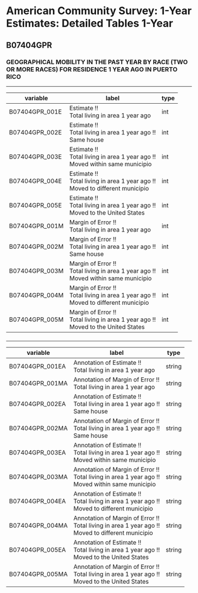 # American Community Survey: 1-Year Estimates: Detailed Tables 1-Year

## B07404GPR

### GEOGRAPHICAL MOBILITY IN THE PAST YEAR BY RACE (TWO OR MORE RACES) FOR RESIDENCE 1 YEAR AGO IN PUERTO RICO

___

| variable | label | type |
| ----- | ----- | ----- |
| B07404GPR_001E | Estimate !!<br>Total living in area 1 year ago | int |
| B07404GPR_002E | Estimate !!<br>Total living in area 1 year ago !!<br>Same house | int |
| B07404GPR_003E | Estimate !!<br>Total living in area 1 year ago !!<br>Moved within same municipio | int |
| B07404GPR_004E | Estimate !!<br>Total living in area 1 year ago !!<br>Moved to different municipio | int |
| B07404GPR_005E | Estimate !!<br>Total living in area 1 year ago !!<br>Moved to the United States | int |
| B07404GPR_001M | Margin of Error !!<br>Total living in area 1 year ago | int |
| B07404GPR_002M | Margin of Error !!<br>Total living in area 1 year ago !!<br>Same house | int |
| B07404GPR_003M | Margin of Error !!<br>Total living in area 1 year ago !!<br>Moved within same municipio | int |
| B07404GPR_004M | Margin of Error !!<br>Total living in area 1 year ago !!<br>Moved to different municipio | int |
| B07404GPR_005M | Margin of Error !!<br>Total living in area 1 year ago !!<br>Moved to the United States | int |
### 

___

| variable | label | type |
| ----- | ----- | ----- |
| B07404GPR_001EA | Annotation of Estimate !!<br>Total living in area 1 year ago | string |
| B07404GPR_001MA | Annotation of Margin of Error !!<br>Total living in area 1 year ago | string |
| B07404GPR_002EA | Annotation of Estimate !!<br>Total living in area 1 year ago !!<br>Same house | string |
| B07404GPR_002MA | Annotation of Margin of Error !!<br>Total living in area 1 year ago !!<br>Same house | string |
| B07404GPR_003EA | Annotation of Estimate !!<br>Total living in area 1 year ago !!<br>Moved within same municipio | string |
| B07404GPR_003MA | Annotation of Margin of Error !!<br>Total living in area 1 year ago !!<br>Moved within same municipio | string |
| B07404GPR_004EA | Annotation of Estimate !!<br>Total living in area 1 year ago !!<br>Moved to different municipio | string |
| B07404GPR_004MA | Annotation of Margin of Error !!<br>Total living in area 1 year ago !!<br>Moved to different municipio | string |
| B07404GPR_005EA | Annotation of Estimate !!<br>Total living in area 1 year ago !!<br>Moved to the United States | string |
| B07404GPR_005MA | Annotation of Margin of Error !!<br>Total living in area 1 year ago !!<br>Moved to the United States | string |

